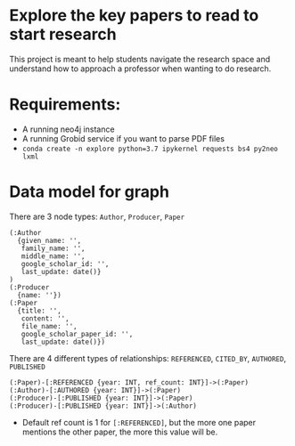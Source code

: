 # Explore the key papers to read to start research

This project is meant to help students navigate the research space
and understand how to approach a professor when wanting to do research.


# Requirements:
- A running neo4j instance
- A running Grobid service if you want to parse PDF files
- `conda create -n explore python=3.7 ipykernel requests bs4 py2neo lxml`

# Data model for graph
There are 3 node types: `Author`, `Producer`, `Paper`
```
(:Author
  {given_name: '',
   family_name: '',
   middle_name: '',
   google_scholar_id: '',
   last_update: date()}
)
(:Producer
  {name: ''})
(:Paper
  {title: '',
   content: '',
   file_name: '',
   google_scholar_paper_id: '',
   last_update: date()})
```

There are 4 different types of relationships: `REFERENCED`, `CITED_BY`, `AUTHORED`, `PUBLISHED` 
```
(:Paper)-[:REFERENCED {year: INT, ref_count: INT}]->(:Paper)  
(:Author)-[:AUTHORED {year: INT}]->(:Paper)
(:Producer)-[:PUBLISHED {year: INT}]->(:Paper)
(:Producer)-[:PUBLISHED {year: INT}]->(:Author)
```
- Default ref count is 1 for `[:REFERENCED]`, but the more one paper mentions the other paper, the more this value will be.
